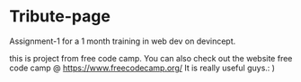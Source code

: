 # Tribute-page
Assignment-1 for a 1 month training in web dev on devincept.

this is project from free code camp.
You can also check out the website free code camp @ https://www.freecodecamp.org/
It is really useful guys.: )
